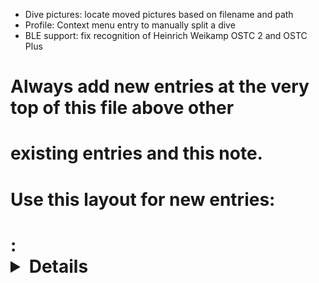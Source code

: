 - Dive pictures: locate moved pictures based on filename and path
- Profile: Context menu entry to manually split a dive
- BLE support: fix recognition of Heinrich Weikamp OSTC 2 and OSTC Plus
# Always add new entries at the very top of this file above other
# existing entries and this note.
# Use this layout for new entries:
# <Area>: <Details about the change> [reference thread / issue]
